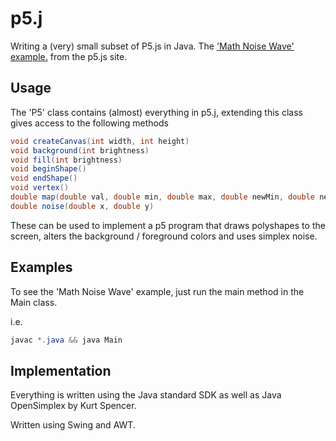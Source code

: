 # p5.j
Writing a (very) small subset of P5.js in Java. The ['Math Noise Wave' example.](https://p5js.org/examples/examples/Math_Noise_Wave.php) from the p5.js site.

## Usage
The 'P5' class contains (almost) everything in p5.j, extending this class gives access to the following methods

```Java
void createCanvas(int width, int height)
void background(int brightness)
void fill(int brightness)
void beginShape()
void endShape()
void vertex()
double map(double val, double min, double max, double newMin, double newMax)
double noise(double x, double y)
```

These can be used to implement a p5 program that draws polyshapes to the screen, alters the background / foreground colors and uses simplex noise.

## Examples
To see the 'Math Noise Wave' example, just run the main method in the Main class.

i.e.
```Java
javac *.java && java Main
```
## Implementation
Everything is written using the Java standard SDK as well as Java OpenSimplex by Kurt Spencer.

Written using Swing and AWT.
